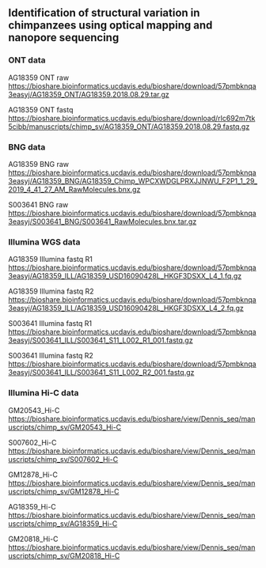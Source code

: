 ## Identification of structural variation in chimpanzees using optical mapping and nanopore sequencing


### ONT data
AG18359 ONT raw
https://bioshare.bioinformatics.ucdavis.edu/bioshare/download/57pmbknqa3easyj/AG18359_ONT/AG18359.2018.08.29.tar.gz

AG18359 ONT fastq
https://bioshare.bioinformatics.ucdavis.edu/bioshare/download/rlc692m7tk5cibb/manuscripts/chimp_sv/AG18359_ONT/AG18359.2018.08.29.fastq.gz

### BNG data
AG18359 BNG raw
https://bioshare.bioinformatics.ucdavis.edu/bioshare/download/57pmbknqa3easyj/AG18359_BNG/AG18359_Chimp_WPCXWDGLPRXJJNWU_F2P1_1_29_2019_4_41_27_AM_RawMolecules.bnx.gz

S003641 BNG raw
https://bioshare.bioinformatics.ucdavis.edu/bioshare/download/57pmbknqa3easyj/S003641_BNG/S003641_RawMolecules.bnx.tar.gz

### Illumina WGS data
AG18359 Illumina fastq R1
https://bioshare.bioinformatics.ucdavis.edu/bioshare/download/57pmbknqa3easyj/AG18359_ILL/AG18359_USD16090428L_HKGF3DSXX_L4_1.fq.gz

AG18359 Illumina fastq R2
https://bioshare.bioinformatics.ucdavis.edu/bioshare/download/57pmbknqa3easyj/AG18359_ILL/AG18359_USD16090428L_HKGF3DSXX_L4_2.fq.gz

S003641 Illumina fastq R1
https://bioshare.bioinformatics.ucdavis.edu/bioshare/download/57pmbknqa3easyj/S003641_ILL/S003641_S11_L002_R1_001.fastq.gz

S003641 Illumina fastq R2
https://bioshare.bioinformatics.ucdavis.edu/bioshare/download/57pmbknqa3easyj/S003641_ILL/S003641_S11_L002_R2_001.fastq.gz

### Illumina Hi-C data

GM20543_Hi-C
https://bioshare.bioinformatics.ucdavis.edu/bioshare/view/Dennis_seq/manuscripts/chimp_sv/GM20543_Hi-C

S007602_Hi-C
https://bioshare.bioinformatics.ucdavis.edu/bioshare/view/Dennis_seq/manuscripts/chimp_sv/S007602_Hi-C

GM12878_Hi-C
https://bioshare.bioinformatics.ucdavis.edu/bioshare/view/Dennis_seq/manuscripts/chimp_sv/GM12878_Hi-C

AG18359_Hi-C
https://bioshare.bioinformatics.ucdavis.edu/bioshare/view/Dennis_seq/manuscripts/chimp_sv/AG18359_Hi-C

GM20818_Hi-C
https://bioshare.bioinformatics.ucdavis.edu/bioshare/view/Dennis_seq/manuscripts/chimp_sv/GM20818_Hi-C
